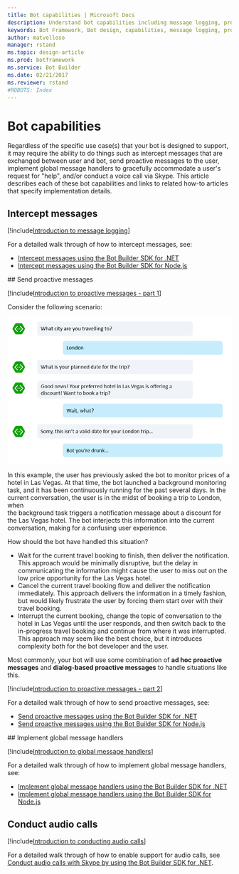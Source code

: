 ```yaml
---
title: Bot capabilities | Microsoft Docs
description: Understand bot capabilities including message logging, proactive messages, calling and IVR, and global message handlers.
keywords: Bot Framework, Bot design, capabilities, message logging, proactive messages, calling and IVR bots, global message handlers
author: matvelloso
manager: rstand
ms.topic: design-article
ms.prod: botframework
ms.service: Bot Builder
ms.date: 02/21/2017
ms.reviewer: rstand
#ROBOTS: Index
---
```


# Bot capabilities

Regardless of the specific use case(s) that your bot is designed to support, 
it may require the ability to do things such as 
intercept messages that are exchanged between user and bot, 
send proactive messages to the user, 
implement global message handlers to gracefully accommodate a user's request for "help", 
and/or conduct a voice call via Skype. 
This article describes each of these bot capabilities and links to related how-to articles that specify implementation details. 

## Intercept messages

[!include[Introduction to message logging](../includes/snippet-message-logging-intro.md)]

For a detailed walk through of how to intercept messages, see:
- [Intercept messages using the Bot Builder SDK for .NET](bot-framework-dotnet-howto-middleware.md)
- [Intercept messages using the Bot Builder SDK for Node.js](bot-framework-nodejs-howto-middleware.md)

##<a id="proactiveMsg"></a> Send proactive messages

[!include[Introduction to proactive messages - part 1](../includes/snippet-proactive-messages-intro-1.md)]

Consider the following scenario:

![how users talk](media/designing-bots/capabilities/proactive1.png)

In this example, the user has previously asked the bot to monitor prices of a hotel in Las Vegas. 
At that time, the bot launched a background monitoring task, and it has been continuously running for the past several days. 
In the current conversation, the user is in the midst of booking a trip to London, when  
the background task triggers a notification message about a discount for the Las Vegas hotel.
The bot interjects this information into the current conversation, making for a confusing user experience. 

How should the bot have handled this situation? 

- Wait for the current travel booking to finish, then deliver the notification. This approach would be minimally disruptive, but the delay in communicating the information might cause the user to miss out on the low price opportunity for the Las Vegas hotel. 
- Cancel the current travel booking flow and deliver the notification immediately. This approach delivers the information in a timely fashion, but would likely frustrate the user by forcing them start over with their travel booking. 
- Interrupt the current booking, change the topic of conversation to the hotel in Las Vegas until the user responds, and then switch back to the in-progress travel booking and continue from where it was interrupted. This approach may seem like the best choice, but it introduces complexity both for the bot developer and the user.

Most commonly, your bot will use some combination of **ad hoc proactive messages** and **dialog-based proactive messages** to handle situations like this. 

[!include[Introduction to proactive messages - part 2](../includes/snippet-proactive-messages-intro-2.md)]

For a detailed walk through of how to send proactive messages, see:
- [Send proactive messages using the Bot Builder SDK for .NET](~/bot-framework-dotnet-howto-proactive-messages.md)
- [Send proactive messages using the Bot Builder SDK for Node.js](~/bot-framework-nodejs-howto-proactive-messages.md)

##<a id="global-message-handlers"></a> Implement global message handlers

[!include[Introduction to global message handlers](../includes/snippet-global-handlers-intro.md)]

For a detailed walk through of how to implement global message handlers, see:
- [Implement global message handlers using the Bot Builder SDK for .NET](bot-framework-dotnet-howto-global-handlers.md)
- [Implement global message handlers using the Bot Builder SDK for Node.js](bot-framework-nodejs-howto-global-handlers.md)

## Conduct audio calls

[!include[Introduction to conducting audio calls](../includes/snippet-audio-call-intro.md)]

For a detailed walk through of how to enable support for audio calls, see [Conduct audio calls with Skype by using the Bot Builder SDK for .NET](bot-framework-dotnet-howto-audio-calls.md).
